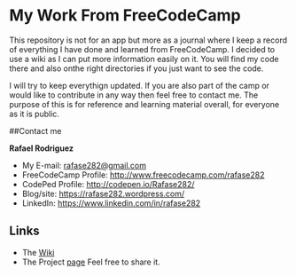 # My Work From FreeCodeCamp

This repository is not for an app but more as a journal where I keep a record of everything I have done and learned from FreeCodeCamp. I decided to use a wiki as I can put more information easily on it. You will find my code there and also onthe right directories if you just want to see the code.

I will try to keep everythign updated. If you are also part of the camp or would like to contribute in any way then feel free to contact me. The purpose of this is for reference and learning material overall, for everyone as it is public.

##Contact me

**Rafael Rodriguez**

* My E-mail: rafase282@gmail.com
* FreeCodeCamp Profile: http://www.freecodecamp.com/rafase282
* CodePed Profile: http://codepen.io/Rafase282/
* Blog/site: https://rafase282.wordpress.com/
* LinkedIn: https://www.linkedin.com/in/rafase282

## Links

* The [Wiki](https://github.com/Rafase282/My-FreeCodeCamp-Code/wiki)
* The Project [page](http://rafase282.github.io/My-FreeCodeCamp-Code) Feel free to share it.